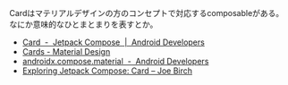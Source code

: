 Cardはマテリアルデザインの方のコンセプトで対応するcomposableがある。なにか意味的なひとまとまりを表すとか。

- [Card  -  Jetpack Compose  |  Android Developers](https://developer.android.com/jetpack/compose/components/card)
- [Cards - Material Design](https://material.io/components/cards)
- [androidx.compose.material  -  Android Developers](https://developer.android.com/reference/kotlin/androidx/compose/material/package-summary#Card%28androidx.compose.ui.Modifier,androidx.compose.ui.graphics.Shape,androidx.compose.ui.graphics.Color,androidx.compose.ui.graphics.Color,androidx.compose.foundation.BorderStroke,androidx.compose.ui.unit.Dp,kotlin.Function0%29)
- [Exploring Jetpack Compose: Card – Joe Birch](https://joebirch.co/android/exploring-jetpack-compose-card/)